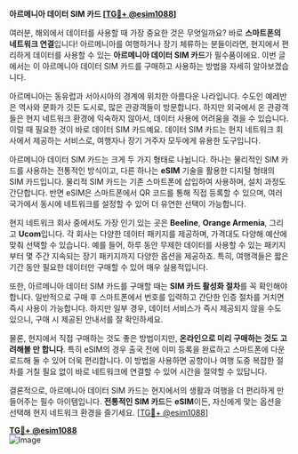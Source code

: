 **아르메니아 데이터 SIM 카드 [[TG💪+ @esim1088](https://t.me/s/esim1088)]**

여러분, 해외에서 데이터를 사용할 때 가장 중요한 것은 무엇일까요? 바로 **스마트폰의 네트워크 연결**입니다! 아르메니아를 여행하거나 장기 체류하는 분들이라면, 현지에서 편리하게 데이터를 사용할 수 있는 **아르메니아 데이터 SIM 카드**가 필수품이에요. 이번 글에서는 이 아르메니아 데이터 SIM 카드를 구매하고 사용하는 방법을 자세히 알아보겠습니다.

아르메니아는 동유럽과 서아시아의 경계에 위치한 아름다운 나라입니다. 수도인 예레반은 역사와 문화가 깃든 도시로, 많은 관광객들이 방문합니다. 하지만 외국에서 온 관광객들은 현지 네트워크 환경에 익숙하지 않아서, 데이터 사용에 어려움을 겪을 수 있습니다. 이럴 때 필요한 것이 바로 데이터 SIM 카드예요. 데이터 SIM 카드는 현지 네트워크 회사에서 제공하는 서비스로, 여행자나 장기 거주자 모두에게 유용한 도구입니다.

아르메니아 데이터 SIM 카드는 크게 두 가지 형태로 나뉩니다. 하나는 물리적인 SIM 카드를 사용하는 전통적인 방식이고, 다른 하나는 **eSIM** 기술을 활용한 디지털 형태의 SIM 카드입니다. 물리적 SIM 카드는 기존 스마트폰에 삽입하여 사용하며, 설치 과정도 간단합니다. 반면 eSIM은 스마트폰에서 QR 코드를 통해 직접 등록할 수 있으며, 여러 국가에서 동시에 네트워크를 설정할 수 있어 더 유연한 선택이 가능합니다.

현지 네트워크 회사 중에서도 가장 인기 있는 곳은 **Beeline**, **Orange Armenia**, 그리고 **Ucom**입니다. 각 회사는 다양한 데이터 패키지를 제공하며, 가격대도 다양해 예산에 맞춰 선택할 수 있습니다. 예를 들어, 하루 동안 무제한 데이터를 사용할 수 있는 패키지부터 몇 주간 지속되는 장기 패키지까지 다양한 옵션을 제공하죠. 특히, 여행객들은 짧은 기간 동안 필요한 데이터만 구매할 수 있어 매우 실용적입니다.

또한, 아르메니아 데이터 SIM 카드를 구매할 때는 **SIM 카드 활성화 절차**를 꼭 확인해야 합니다. 일반적으로 구매 후 스마트폰에서 번호를 입력하고 간단한 인증 절차를 거치면 즉시 사용이 가능합니다. 하지만 일부 경우, 데이터 서비스가 즉시 제공되지 않을 수도 있으니, 구매 시 제공된 안내서를 잘 확인하세요.

물론, 현지에서 직접 구매하는 것도 좋은 방법이지만, **온라인으로 미리 구매하는 것도 고려해볼 만 합니다**. 특히 eSIM의 경우 출국 전에 이미 등록을 완료하고 스마트폰에 다운로드해 둘 수 있어 더욱 편리합니다. 이 방법을 사용하면 공항이나 여행 도중 복잡한 절차를 거칠 필요 없이 바로 네트워크에 연결할 수 있어 시간을 절약할 수 있답니다.

결론적으로, 아르메니아 데이터 SIM 카드는 현지에서의 생활과 여행을 더 편리하게 만들어주는 필수 아이템입니다. **전통적인 SIM 카드**든 **eSIM**이든, 자신에게 맞는 옵션을 선택해 현지 네트워크 환경을 즐기세요. [[TG💪+ @esim1088](https://t.me/s/esim1088)]

**[TG💪+ @esim1088](https://t.me/s/esim1088)**  
![Image](https://i.postimg.cc/Y0z9fWf4/image.png)